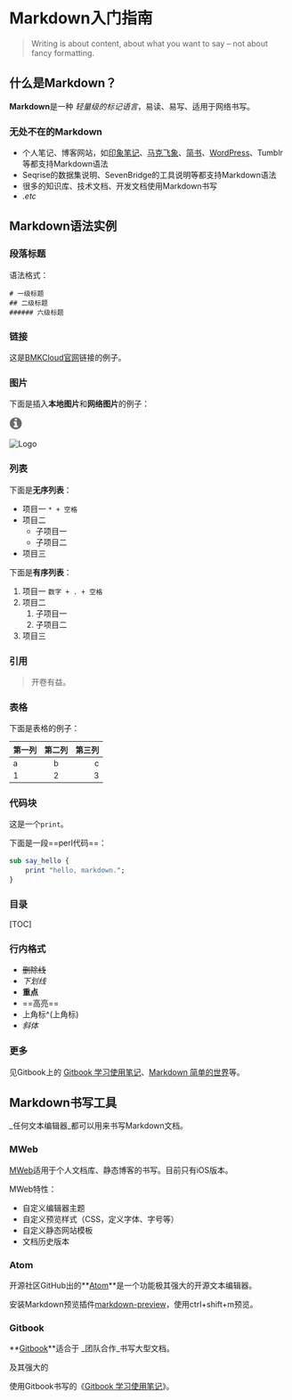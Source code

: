 # Markdown入门指南

> Writing is about content, about what you want to say – not about fancy formatting.

## 什么是Markdown？

**Markdown**是一种 _轻量级的标记语言_，易读、易写、适用于网络书写。

### 无处不在的Markdown

* 个人笔记、博客网站，如[印象笔记][evernote]、[马克飞象][maxiang]、[简书][jianshu]、[WordPress][wordpress]、Tumblr等都支持Markdown语法
* Seqrise的数据集说明、SevenBridge的工具说明等都支持Markdown语法
* 很多的知识库、技术文档、开发文档使用Markdown书写
* *.etc*

## Markdown语法实例

### 段落标题

语法格式：

```
# 一级标题
## 二级标题
###### 六级标题
```

### 链接

这是[BMKCloud官网](http://www.biocloud.net/)链接的例子。

### 图片

下面是插入**本地图片**和**网络图片**的例子：

![Earth](basic_img/info-circle.png)

![Logo](http://www.biocloud.net/wp-content/uploads/2017/01/logo_big.png)


### 列表

下面是**无序列表**：

* 项目一  `* + 空格`
* 项目二
    * 子项目一
    * 子项目二
* 项目三

下面是**有序列表**：

1. 项目一 `数字 + . + 空格`
3. 项目二 
    1. 子项目一
    2. 子项目二
1. 项目三

### 引用

> 开卷有益。

### 表格

下面是表格的例子：

|第一列|第二列|第三列|
|:---|:--:|--:|
|a|b|c|
|1|2|3|

### 代码块

这是一个`print`。

下面是一段==perl代码==：

```perl
sub say_hello {
    print "hello, markdown.";
}
```

### 目录

[TOC]

### 行内格式

* ~~删除线~~
* _下划线_
* **重点**
* ==高亮==
* 上角标^(上角标)
* *斜体*

### 更多

见Gitbook上的 [Gitbook 学习使用笔记](https://zq99299.gitbooks.io/gitbook-guide/)、[Markdown 简单的世界](https://wizardforcel.gitbooks.io/markdown-simple-world/)等。

## Markdown书写工具

_任何文本编辑器_都可以用来书写Markdown文档。

### MWeb

[MWeb](http://zh.mweb.im/)适用于个人文档库、静态博客的书写。目前只有iOS版本。

MWeb特性：

* 自定义编辑器主题
* 自定义预览样式（CSS，定义字体、字号等）
* 自定义静态网站模板
* 文档历史版本

### Atom

开源社区GitHub出的**[Atom](https://atom.io/)**是一个功能极其强大的开源文本编辑器。

安装Markdown预览插件[markdown-preview](https://atom.io/packages/markdown-preview)，使用ctrl+shift+m预览。

### Gitbook

**[Gitbook](https://www.gitbook.com/)**适合于 _团队合作_书写大型文档。

及其强大的

使用Gitbook书写的《[Gitbook 学习使用笔记](https://zq99299.gitbooks.io/gitbook-guide/)》。




[evernote]: https://www.yinxiang.com/
[maxiang]: https://maxiang.io/
[jianshu]: http://www.jianshu.com/
[wordpress]: https://cn.wordpress.org

